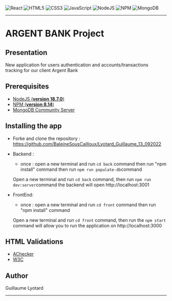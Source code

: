 ![React](https://img.shields.io/badge/react-%2320232a.svg?style=for-the-badge&logo=react&logoColor=%2361DAFB)
![HTML5](https://img.shields.io/badge/html5-%23E34F26.svg?style=for-the-badge&logo=html5&logoColor=white)
![CSS3](https://img.shields.io/badge/css3-%231572B6.svg?style=for-the-badge&logo=css3&logoColor=white)
![JavaScript](https://img.shields.io/badge/javascript-%23323330.svg?style=for-the-badge&logo=javascript&logoColor=%23F7DF1E)
![NodeJS](https://img.shields.io/badge/node.js-6DA55F?style=for-the-badge&logo=node.js&logoColor=white)
![NPM](https://img.shields.io/badge/NPM-%23000000.svg?style=for-the-badge&logo=npm&logoColor=white)
![MongoDB](https://img.shields.io/badge/MongoDB-ff69b4?style=for-the-badge&logoColor=white)

---
# ARGENT BANK Project

## Presentation

New application for users authentication and accounts/transactions tracking for our client Argent Bank

## Prerequisites

- [NodeJS (**version 18.7.0**)](https://nodejs.org/en/)
- [NPM (**version 8.14**)](https://www.npmjs.com/)
- [MongoDB Community Server](https://www.mongodb.com/try/download/community)

## Installing the app

- Forke and clone the repository : https://github.com/BaleineSousCailloux/Lyotard_Guillaume_13_092022

- Backend :
    * once : open a new terminal and run `cd back` command
        then run "npm install" command
        then run `npm run populate-db`command

  Open a new terminal and run `cd back` command,
  then run `npm run dev:server`command
  the backend will open http://localhost:3001

- FrontEnd:
    * once : open a new terminal and run `cd front` command
        then run "npm install" command

  Open a new terminal and run `cd front` command,
  then run the `npm start` command will allow you to run the application on http://localhost:3000

## HTML Validations

- [AChecker](https://github.com/BaleineSousCailloux/Lyotard_Guillaume_13_092022/front/validations/AChecker)
- [W3C](https://github.com/BaleineSousCailloux/Lyotard_Guillaume_13_092022/front/validations/W3C)

## Author

Guillaume Lyotard

---
